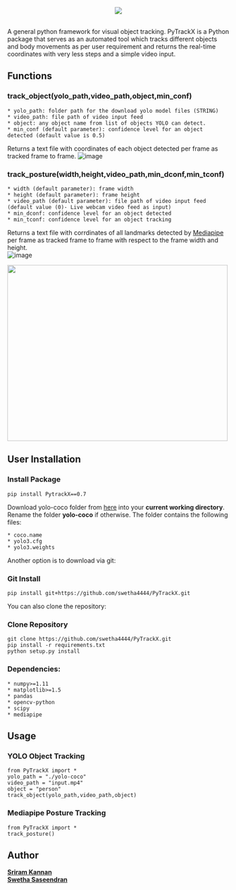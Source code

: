 <p align="center"><img align="center" src="https://user-images.githubusercontent.com/68152189/152375199-02a9fc7a-01bf-4052-bb34-23ba9a9be35a.png"></img></p><br>
A general python framework for visual object tracking.
PyTrackX is a  Python package that serves as an automated tool which tracks different objects and body movements as per user requirement and returns the real-time coordinates with very less steps and a simple video input.

## Functions
### **track_object(yolo_path,video_path,object,min_conf)**
```
* yolo_path: folder path for the download yolo model files (STRING)
* video_path: file path of video input feed
* object: any object name from list of objects YOLO can detect. 
* min_conf (default parameter): confidence level for an object detected (default value is 0.5)
```

Returns a text file with coordinates of each object detected per frame as tracked frame to frame.
![image](https://user-images.githubusercontent.com/68152189/148946767-65116ab0-70dd-457e-bfb0-bbb1d20aeb01.png)


### **track_posture(width,height,video_path,min_dconf,min_tconf)**
```
* width (default parameter): frame width
* height (default parameter): frame height
* video_path (default parameter): file path of video input feed (default value (0)- Live webcam video feed as input)
* min_dconf: confidence level for an object detected
* min_tconf: confidence level for an object tracking
```

Returns a text file with corrdinates of all landmarks detected by <a href="https://mediapipe.dev/"> Mediapipe </a> per frame as tracked frame to frame with respect to the frame width and height.<br>
![image](https://user-images.githubusercontent.com/68152189/148946827-6f51a4e1-69d2-47c2-8b54-3e81b63f3a85.png)

<img src="https://user-images.githubusercontent.com/68152189/148942731-301e8b0e-99d0-40b2-9e44-1f1ca33d5a95.png" width="500" height="400" />                                                                                                                                      

## User Installation
### Install Package
```
pip install PytrackX==0.7
```
Download yolo-coco folder from <a href="https://drive.google.com/drive/folders/1PGgWb-8yNSJNiHQF_Av6EHqBSEdiRhFp?usp=sharing">here</a> into your **current working directory**. Rename the folder **yolo-coco** if otherwise. The folder contains the following files:
```
* coco.name
* yolo3.cfg
* yolo3.weights
```

Another option  is to download via git:
### Git Install

```
pip install git+https://github.com/swetha4444/PyTrackX.git
```

You can also clone the repository:
### Clone Repository
```
git clone https://github.com/swetha4444/PyTrackX.git
pip install -r requirements.txt
python setup.py install
```

### Dependencies:
```
* numpy>=1.11
* matplotlib>=1.5
* pandas
* opencv-python
* scipy
* mediapipe
```

## Usage
### YOLO Object Tracking
```
from PyTrackX import *
yolo_path = "./yolo-coco"
video_path = "input.mp4"
object = "person"
track_object(yolo_path,video_path,object)
```

### Mediapipe Posture Tracking
```
from PyTrackX import *
track_posture()
```

## Author
<a href="https://github.com/Marirs27">**Sriram Kannan**</a> <br>
<a href="https://github.com/swetha4444">**Swetha Saseendran**</a>
